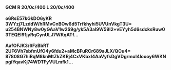 #### GCM R 20/0c/400 L 20/0c/400
**o6RsE57kGkDO6yKR**<br/>**3WYzj7LzddW/hRMvCnBOw6d5Trfkhyhi5UVUnVkgT3U=**<br/>**u254BNWNy8w0yGAaV1w2S9g/yk5A3al9W59I2+vEYyh5d6sdcksRuw03TEQEI91jyRqCynULJ7WKqATf...**<br/><br/>
**AafOFJK3/6FzBbRT**<br/>**2UF6Vh7sbfmUfO4y6fdu2+aMcBFuRCr689aJLX/QOu4=**<br/>**87808G7hiRqM8knMtZkZKRj4CxVKbxl4AaVyfsDgVDgrmuI4Ioooy6WKNpgiYqavKj74WDTFyVULmfk1...**